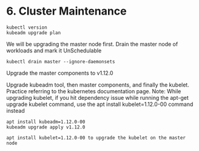 # 6. Cluster Maintenance

```
kubectl version
kubeadm upgrade plan
```

We will be upgrading the master node first. Drain the master node of workloads and mark it UnSchedulable
```
kubectl drain master --ignore-daemonsets
```

Upgrade the master components to v1.12.0


Upgrade kubeadm tool, then master components, and finally the kubelet. 
Practice referring to the kubernetes documentation page. Note: While upgrading kubelet, 
if you hit dependency issue while running the apt-get upgrade kubelet command, use the 
apt install kubelet=1.12.0-00 command instead
```
apt install kubeadm=1.12.0-00
kubeadm upgrade apply v1.12.0

apt install kubelet=1.12.0-00 to upgrade the kubelet on the master node
```
